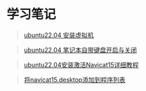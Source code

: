 # 学习笔记

>  [ubuntu22.04 安装虚拟机](/zh-cn/Learn/ubuntu22.04%20_setup_win10.md)

> [ubuntu22.04 笔记本自带键盘开启与关闭](/zh-cn/Learn/ubuntu2204_keyboard.md.md)

> [ubuntu22.04安装激活Navicat15详细教程](/zh-cn/Learn/setup_nv_sql_tools.md)

> [将navicat15.desktop添加到程序列表](/zh-cn/Learn/setup_desktop.md)
